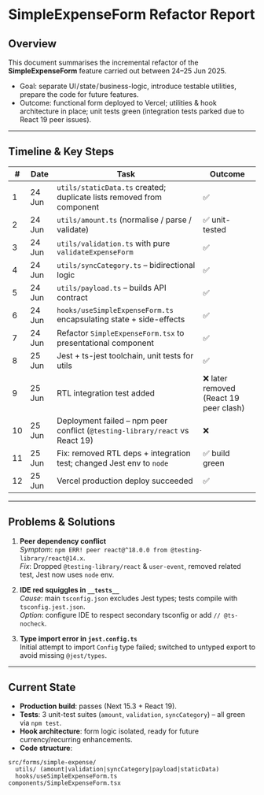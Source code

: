 # SimpleExpenseForm Refactor Report

## Overview
This document summarises the incremental refactor of the **SimpleExpenseForm** feature carried out between 24–25 Jun 2025.

* Goal: separate UI / state / business-logic, introduce testable utilities, prepare the code for future features.
* Outcome: functional form deployed to Vercel; utilities & hook architecture in place; unit tests green (integration tests parked due to React 19 peer issues).

---

## Timeline & Key Steps

| # | Date | Task | Outcome |
|---|---|---|---|
| 1 | 24 Jun | `utils/staticData.ts` created; duplicate lists removed from component | ✅ |
| 2 | 24 Jun | `utils/amount.ts` (normalise / parse / validate) | ✅ unit-tested |
| 3 | 24 Jun | `utils/validation.ts` with pure `validateExpenseForm` | ✅ |
| 4 | 24 Jun | `utils/syncCategory.ts` – bidirectional logic | ✅ |
| 5 | 24 Jun | `utils/payload.ts` – builds API contract | ✅ |
| 6 | 24 Jun | `hooks/useSimpleExpenseForm.ts` encapsulating state + side-effects | ✅ |
| 7 | 24 Jun | Refactor `SimpleExpenseForm.tsx` to presentational component | ✅ |
| 8 | 25 Jun | Jest + ts-jest toolchain, unit tests for utils | ✅ |
| 9 | 25 Jun | RTL integration test added | ❌ later removed (React 19 peer clash) |
| 10 | 25 Jun | Deployment failed – npm peer conflict (`@testing-library/react` vs React 19) | ❌ |
| 11 | 25 Jun | Fix: removed RTL deps + integration test; changed Jest env to `node` | ✅ build green |
| 12 | 25 Jun | Vercel production deploy succeeded | ✅ |

---

## Problems & Solutions

1. **Peer dependency conflict**  
   *Symptom*: `npm ERR! peer react@^18.0.0 from @testing-library/react@14.x`.  
   *Fix*: Dropped `@testing-library/react` & `user-event`, removed related test, Jest now uses `node` env.

2. **IDE red squiggles in `__tests__`**  
   *Cause*: main `tsconfig.json` excludes Jest types; tests compile with `tsconfig.jest.json`.  
   *Option*: configure IDE to respect secondary tsconfig or add `// @ts-nocheck`.

3. **Type import error in `jest.config.ts`**  
   Initial attempt to import `Config` type failed; switched to untyped export to avoid missing `@jest/types`.

---

## Current State

* **Production build**: passes (Next 15.3 + React 19).  
* **Tests**: 3 unit-test suites (`amount`, `validation`, `syncCategory`) – all green via `npm test`.  
* **Hook architecture**: form logic isolated, ready for future currency/recurring enhancements.  
* **Code structure**:
```
src/forms/simple-expense/
  utils/ (amount|validation|syncCategory|payload|staticData)
  hooks/useSimpleExpenseForm.ts
components/SimpleExpenseForm.tsx
```
